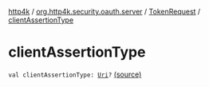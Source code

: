 [http4k](../../index.md) / [org.http4k.security.oauth.server](../index.md) / [TokenRequest](index.md) / [clientAssertionType](./client-assertion-type.md)

# clientAssertionType

`val clientAssertionType: `[`Uri`](../../org.http4k.core/-uri/index.md)`?` [(source)](https://github.com/http4k/http4k/blob/master/http4k-security-oauth/src/main/kotlin/org/http4k/security/oauth/server/TokenRequest.kt#L13)